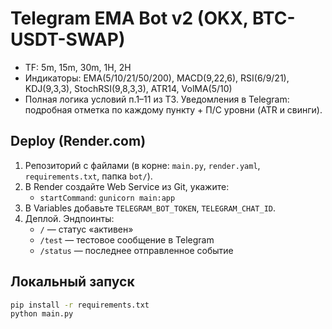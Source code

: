 
# Telegram EMA Bot v2 (OKX, BTC-USDT-SWAP)

- TF: 5m, 15m, 30m, 1H, 2H
- Индикаторы: EMA(5/10/21/50/200), MACD(9,22,6), RSI(6/9/21), KDJ(9,3,3), StochRSI(9,8,3,3), ATR14, VolMA(5/10)
- Полная логика условий п.1–11 из ТЗ. Уведомления в Telegram: подробная отметка по каждому пункту + П/С уровни (ATR и свинги).

## Deploy (Render.com)
1. Репозиторий с файлами (в корне: `main.py`, `render.yaml`, `requirements.txt`, папка `bot/`).
2. В Render создайте Web Service из Git, укажите:
   - `startCommand`: `gunicorn main:app`
3. В Variables добавьте `TELEGRAM_BOT_TOKEN`, `TELEGRAM_CHAT_ID`.
4. Деплой. Эндпоинты:
   - `/` — статус «активен»
   - `/test` — тестовое сообщение в Telegram
   - `/status` — последнее отправленное событие

## Локальный запуск
```bash
pip install -r requirements.txt
python main.py
```
